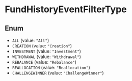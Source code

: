 # FundHistoryEventFilterType

## Enum

* `ALL` (value: `"All"`)
* `CREATION` (value: `"Creation"`)
* `INVESTMENT` (value: `"Investment"`)
* `WITHDRAWAL` (value: `"Withdrawal"`)
* `REBALANCE` (value: `"Rebalance"`)
* `REALLOCATION` (value: `"Reallocation"`)
* `CHALLENGEWINNER` (value: `"ChallengeWinner"`)
